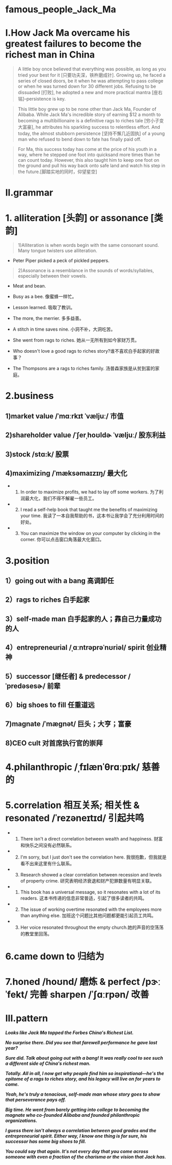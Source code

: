 # famous_people_Jack_Ma
# I.How Jack Ma overcame his greatest failures to become the richest man in China
> A little boy once believed that everything was possible, as long as you tried your best for it [只要功夫深，铁杵磨成针]. Growing up, he faced a series of closed doors, be it when he was attempting to pass college or when he was turned down for 30 different jobs. Refusing to be dissuaded [打败], he adopted a new and more practical mantra [座右铭]–persistence is key.

> This little boy grew up to be none other than Jack Ma, Founder of Alibaba. While Jack Ma's incredible story of earning $12 a month to becoming a multibillionaire is a definitive rags to riches tale [穷小子变大富豪], he attributes his sparkling success to relentless effort. And today, the almost stubborn persistence [坚持不懈几近固执] of a young man who refused to bend down to fate has finally paid off.

> For Ma, this success today has come at the price of his youth in a way, where he stepped one foot into quicksand more times than he can count today. However, this also taught him to keep one foot on the ground and pull his way back onto safe land and watch his step in the future.[脚踏实地的同时，仰望星空]

# II.grammar
# 1. alliteration [头韵] or assonance [类韵]
> 1)Alliteration is when words begin with the same consonant sound. Many tongue twisters use alliteration.

- Peter Piper picked a peck of pickled peppers.

> 2)Assonance is a resemblance in the sounds of words/syllables, especially between their vowels.

- Meat and bean.

- Busy as a bee. 像蜜蜂一样忙。

- Lesson learned. 吸取了教训。 

- The more, the merrier. 多多益善。 

- A stitch in time saves nine. 小洞不补，大洞吃苦。

- She went from rags to riches. 她从一无所有到如今家财万贯。 

- Who doesn't love a good rags to riches story?谁不喜欢白手起家的好故事？ 

- The Thompsons are a rags to riches family. 汤普森家族是从贫到富的家庭。

# 2.business
## 1)market value /ˈmɑːrkɪt ˈvæljuː/ 市值

## 2)shareholder value /ˈʃerˌhoʊldɚ ˈvæljuː/ 股东利益

## 3)stock /stɑ:k/ 股票

## 4)maximizing /ˈmæksəmaɪzɪŋ/ 最大化 
- 1. In order to maximize profits, we had to lay off some workers. 为了利润最大化，我们不得不解雇一些员工。 

- 2. I read a self-help book that taught me the benefits of maximizing your time. 我读了一本自我帮助的书，这本书让我学会了充分利用时间的好处。 

- 3. You can maximize the window on your computer by clicking in the corner. 你可以点击窗口角落最大化窗口。

# 3.position
## 1）going out with a bang 高调卸任 

## 2）rags to riches 白手起家 

## 3）self-made man 白手起家的人；靠自己力量成功的人

## 4）entrepreneurial  /ˌɑːntrəprəˈnʊriəl/ spirit 创业精神 

## 5）successor [继任者] & predecessor /ˈpredəsesɚ/ 前辈

## 6）big shoes to fill 任重道远

## 7)magnate /ˈmæɡnət/ 巨头；大亨；富豪

## 8)CEO cult 对首席执行官的崇拜


# 4.philanthropic /ˌfɪlænˈθrɑːpɪk/ 慈善的

 
# 5.correlation 相互关系; 相关性 & resonated /ˈrezəneɪtɪd/ 引起共鸣
- 1. There isn't a direct correlation between wealth and happiness. 财富和快乐之间没有必然联系。 

- 2. I'm sorry, but I just don't see the correlation here. 我很抱歉，但我就是看不出来这里有什么联系。 

- 3. Research showed a clear correlation between recession and levels of property crime. 研究表明经济衰退和财产犯罪数量有明显关联。




- 1. This book has a universal message, so it resonates with a lot of its readers. 这本书传递的信息非常普适，引起了很多读者的共鸣。 

- 2. The issue of working overtime resonated with the employees more than anything else. 加班这个问题比其他问题都更能引起员工共鸣。 

- 3. Her voice resonated throughout the empty church.她的声音的空荡荡的教堂里回荡。

# 6.came down to 归结为

# 7.honed /hoʊnd/ 磨炼 & perfect /pɝːˈfekt/ 完善 sharpen /ˈʃɑːrpən/ 改善 
  


# III.pattern
***Looks like Jack Ma topped the Forbes China's Richest List.***

***No surprise there. Did you see that farewell performance he gave last year?***

***Sure did. Talk about going out with a bang! It was really cool to see such a different side of China's richest man.***

***Totally. All in all, I now get why people find him so inspirational—he's the epitome of a rags to riches story, and his legacy will live on for years to come.***

***Yeah, he's truly a tenacious, self-made man whose story goes to show that perseverance pays off.***

***Big time. He went from barely getting into college to becoming the magnate who co-founded Alibaba and founded philanthropic organizations.***

***I guess there isn't always a correlation between good grades and the entrepreneurial spirit. Either way, I know one thing is for sure, his successor has some big shoes to fill.***

***You could say that again. It's not every day that you come across someone with even a fraction of the charisma or the vision that Jack has.***




